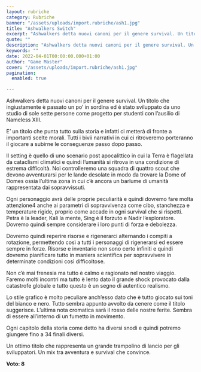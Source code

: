 ```yaml
---
layout: rubriche
category: Rubriche
banner: "/assets/uploads/import.rubriche/ash1.jpg"
title: "Ashwalkers Switch"
excerpt: "Ashwalkers detta nuovi canoni per il genere survival. Un titolo che ingiustamente è passato un po’ in sordina ed è stato sviluppato da uno studio di sole sette persone come progetto per studenti con l’ausilio di Nameless XIII. E’ un titolo che punta tutto sulla storia e infatti ci metterà di fronte a importanti scelte [&hellip"
quote: ""
description: "Ashwalkers detta nuovi canoni per il genere survival. Un titolo che ingiustamente è passato un po’ in sordina ed è stato sviluppato da uno studio di sole sette persone come progetto per studenti con l’ausilio di Nameless XIII. E’ un titolo che punta tutto sulla storia e infatti ci metterà di fronte a importanti scelte [&hellip"
keywords: ""
date: 2022-04-01T00:00:00.000+01:00
author: "Game Master"
cover: "/assets/uploads/import.rubriche/ash1.jpg"
pagination:
  enabled: true

---
```


Ashwalkers detta nuovi canoni per il genere survival. Un titolo che ingiustamente è passato un po’ in sordina ed è stato sviluppato da uno studio di sole sette persone come progetto per studenti con l’ausilio di Nameless XIII.

E’ un titolo che punta tutto sulla storia e infatti ci metterà di fronte a importanti scelte morali. Tutti i bivii narrativi in cui ci ritroveremo porteranno il giocare a subirne le conseguenze passo dopo passo.

Il setting è quello di uno scenario post apocalittico in cui la Terra è flagellata da cataclismi climatici e quindi l’umanità si ritrova in una condizione di estrema difficoltà. Noi controlleremo una squadra di quattro scout che devono avventurarsi per le lande desolate in modo da trovare la Dome of Domes ossia l’ultima zona in cui c’è ancora un barlume di umanità rappresentata dai sopravvissuti.

Ogni personaggio avrà delle proprie peculiarità e quindi dovremo fare molta attenzione4 anche ai parametri di sopravvivenza come cibo, stanchezza e temperature rigide, proprio come accade in ogni survival che si rispetti. Petra è la leader, Kali la mente, Sing è il forzuto e Nadir l’esploratore. Dovremo quindi sempre considerare i loro punti di forza e debolezza.

Dovremo quindi reperire risorse e rigenerarci alternando i compiti a rotazione, permettendo così a tutti i personaggi di rigenerarsi ed essere sempre in forze. Risorse e inventario non sono certo infiniti e quindi dovremo pianificare tutto in maniera scientifica per sopravvivere in determinate condizioni così difficoltose.

Non c’è mai frenesia ma tutto è calmo e ragionato nel nostro viaggio. Faremo molti incontri ma tutto è lento dato il grande shock provocato dalla catastrofe globale e tutto questo è un segno di autentico realismo.

Lo stile grafico è molto peculiare anch’esso dato che è tutto giocato sui toni del bianco e nero. Tutto sembra appunto avvolto da cenere come il titolo suggerisce. L’ultima nota cromatica sarà il rosso delle nostre ferite. Sembra di essere all’interno di un fumetto in movimento.

Ogni capitolo della storia come detto ha diversi snodi e quindi potremo giungere fino a 34 finali diversi.

Un ottimo titolo che rappresenta un grande trampolino di lancio per gli sviluppatori. Un mix tra avventura e survival che convince.

**Voto: 8**